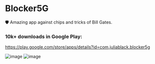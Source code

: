 # Blocker5G
🛡️ Amazing app against chips and tricks of Bill Gates.

### 10k+ downloads in Google Play:
https://play.google.com/store/apps/details?id=com.juliablack.blocker5g

![image](https://user-images.githubusercontent.com/13466174/211324200-09e158b6-49d0-4ecd-b01c-34dbbee41709.png)
![image](https://user-images.githubusercontent.com/13466174/211324239-cc1b2ddc-c9c7-4a9c-a3db-e754ed8cfbff.png)
